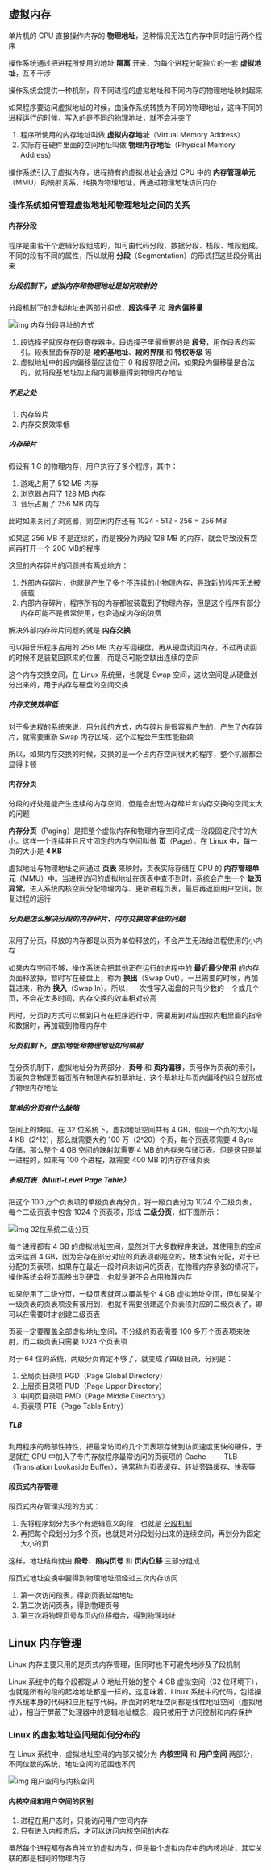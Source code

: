 ## 虚拟内存

单片机的 CPU 直接操作内存的 **物理地址**，这种情况无法在内存中同时运行两个程序

操作系统通过把进程所使用的地址 **隔离** 开来，为每个进程分配独立的一套 **虚拟地址**，互不干涉

操作系统会提供一种机制，将不同进程的虚拟地址和不同内存的物理地址映射起来

如果程序要访问虚拟地址的时候，由操作系统转换为不同的物理地址，这样不同的进程运行的时候，写入的是不同的物理地址，就不会冲突了

1. 程序所使用的内存地址叫做 **虚拟内存地址**（Virtual Memory Address）
2. 实际存在硬件里面的空间地址叫做 **物理内存地址**（Physical Memory Address）

操作系统引入了虚拟内存，进程持有的虚拟地址会通过 CPU 中的 **内存管理单元**（MMU）的映射关系，转换为物理地址，再通过物理地址访问内存

### 操作系统如何管理虚拟地址和物理地址之间的关系

#### 内存分段

程序是由若干个逻辑分段组成的，如可由代码分段、数据分段、栈段、堆段组成。不同的段有不同的属性，所以就用 **分段**（Segmentation）的形式把这些段分离出来

##### 分段机制下，虚拟内存和物理地址是如何映射的

分段机制下的虚拟地址由两部分组成，**段选择子** 和 **段内偏移量**

![img 内存分段寻址的方式](../images/内存分段寻址的方式.webp)

1. 段选择子就保存在段寄存器中。段选择子里最重要的是 **段号**，用作段表的索引。段表里面保存的是 **段的基地址**、**段的界限** 和 **特权等级** 等
2. 虚拟地址中的段内偏移量应该位于 0 和段界限之间，如果段内偏移量是合法的，就将段基地址加上段内偏移量得到物理内存地址

##### 不足之处

1. 内存碎片
2. 内存交换效率低

##### 内存碎片

假设有 1 G 的物理内存，用户执行了多个程序，其中：

1. 游戏占用了 512 MB 内存
2. 浏览器占用了 128 MB 内存
3. 音乐占用了 256 MB 内存

此时如果关闭了浏览器，则空闲内存还有 1024 - 512 - 256 = 256 MB

如果这 256 MB 不是连续的，而是被分为两段 128 MB 的内存，就会导致没有空间再打开一个 200 MB的程序

这里的内存碎片的问题共有两处地方：

1. 外部内存碎片，也就是产生了多个不连续的小物理内存，导致新的程序无法被装载
2. 内部内存碎片，程序所有的内存都被装载到了物理内存，但是这个程序有部分内存可能不是很常使用，也会造成内存的浪费

解决外部内存碎片问题的就是 **内存交换**

可以把音乐程序占用的 256 MB 内存写回硬盘，再从硬盘读回内存，不过再读回的时候不是装载回原来的位置，而是尽可能空缺出连续的空间

这个内存交换空间，在 Linux 系统里，也就是 Swap 空间，这块空间是从硬盘划分出来的，用于内存与硬盘的空间交换

##### 内存交换效率低

对于多进程的系统来说，用分段的方式，内存碎片是很容易产生的，产生了内存碎片，就需要重新 Swap 内存区域，这个过程会产生性能瓶颈

所以，如果内存交换的时候，交换的是一个占内存空间很大的程序，整个机器都会显得卡顿

#### 内存分页

分段的好处是能产生连续的内存空间，但是会出现内存碎片和内存交换的空间太大的问题

**内存分页**（Paging）是把整个虚拟内存和物理内存空间切成一段段固定尺寸的大小。这样一个连续并且尺寸固定的内存空间叫做 **页**（Page）。在 Linux 中，每一页的大小是 **4 KB**

虚拟地址与物理地址之间通过 **页表** 来映射，页表实际存储在 CPU 的 **内存管理单元**（MMU）中。当进程访问的虚拟地址在页表中查不到时，系统会产生一个 **缺页异常**，进入系统内核空间分配物理内存、更新进程页表，最后再返回用户空间，恢复进程的运行

##### 分页是怎么解决分段的内存碎片、内存交换效率低的问题

采用了分页，释放的内存都是以页为单位释放的，不会产生无法给进程使用的小内存

如果内存空间不够，操作系统会把其他正在运行的进程中的 **最近最少使用** 的内存页面释放掉，暂时写在硬盘上，称为 **换出**（Swap Out）。一旦需要的时候，再加载进来，称为 **换入**（Swap In）。所以，一次性写入磁盘的只有少数的一个或几个页，不会花太多时间，内存交换的效率相对较高

同时，分页的方式可以做到只有在程序运行中，需要用到对应虚拟内粗里面的指令和数据时，再加载到物理内存中

##### 分页机制下，虚拟地址和物理地址如何映射

在分页机制下，虚拟地址分为两部分，**页号** 和 **页内偏移**，页号作为页表的索引，页表包含物理页每页所在物理内存的基地址，这个基地址与页内偏移的组合就形成了物理内存地址

##### 简单的分页有什么缺陷

空间上的缺陷。在 32 位系统下，虚拟地址空间共有 4 GB，假设一个页的大小是 4 KB（2^12），那么就需要大约 100 万（2^20）个页，每个页表项需要 4 Byte 存储，那么整个 4 GB 空间的映射就需要 4 MB 的内存来存储页表。但是这只是单一进程的，如果有 100 个进程，就需要 400 MB 的内存存储页表

##### 多级页表（Multi-Level Page Table）

把这个 100 万个页表项的单级页表再分页，将一级页表分为 1024 个二级页表，每个二级页表中包含 1024 个页表项，形成 **二级分页**，如下图所示：

![img 32位系统二级分页](../images/32位系统二级分页.webp)

每个进程都有 4 GB 的虚拟地址空间，显然对于大多数程序来说，其使用到的空间远未达到 4 GB，因为会存在部分对应的页表项都是空的，根本没有分配，对于已分配的页表项，如果存在最近一段时间未访问的页表，在物理内存紧张的情况下，操作系统会将页面换出到硬盘，也就是说不会占用物理内存

如果使用了二级分页，一级页表就可以覆盖整个 4 GB 虚拟地址空间，但如果某个一级页表的页表项没有被用到，也就不需要创建这个页表项对应的二级页表了，即可以在需要时才创建二级页表

页表一定要覆盖全部虚拟地址空间，不分级的页表需要 100 多万个页表项来映射，而二级页表只需要 1024 个页表项

对于 64 位的系统，两级分页肯定不够了，就变成了四级目录，分别是：

1. 全局页目录项 PGD（Page Global Directory）
2. 上层页目录项 PUD（Page Upper Directory）
3. 中间页目录项 PMD（Page Middle Directory）
4. 页表项 PTE（Page Table Entry）

##### TLB

利用程序的局部性特性，把最常访问的几个页表项存储到访问速度更快的硬件，于是就在 CPU 中加入了专门存放程序最常访问的页表项的 Cache —— TLB（Translation Lookaside Buffer），通常称为页表缓存、转址旁路缓存、快表等

#### 段页式内存管理

段页式内存管理实现的方式：

1. 先将程序划分为多个有逻辑意义的段，也就是 [分段机制](#内存分段)
2. 再把每个段划分为多个页，也就是对分段划分出来的连续空间，再划分为固定大小的页

这样，地址结构就由 **段号**、**段内页号** 和 **页内位移** 三部分组成

段页式地址变换中要得到物理地址须经过三次内存访问：

1. 第一次访问段表，得到页表起始地址
2. 第二次访问页表，得到物理页号
3. 第三次将物理页号与页内位移组合，得到物理地址

## Linux 内存管理

Linux 内存主要采用的是页式内存管理，但同时也不可避免地涉及了段机制

Linux 系统中的每个段都是从 0 地址开始的整个 4 GB 虚拟空间（32 位环境下），也就是所有的段的起始地址都是一样的。这意味着，Linux 系统中的代码，包括操作系统本身的代码和应用程序代码，所面对的地址空间都是线性地址空间（虚拟地址），相当于屏蔽了处理器中的逻辑地址概念，段只被用于访问控制和内存保护

### Linux 的虚拟地址空间是如何分布的

在 Linux 系统中，虚拟地址空间的内部又被分为 **内核空间** 和 **用户空间** 两部分，不同位数的系统，地址空间的范围也不同

![img 用户空间与内核空间](../images/用户空间与内核空间.webp)

#### 内核空间和用户空间的区别

1. 进程在用户态时，只能访问用户空间内存
2. 只有进入内核态后，才可以访问内核空间的内存

虽然每个进程都有各自独立的虚拟内存，但是每个虚拟内存中的内核地址，其实关联的都是相同的物理内存